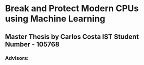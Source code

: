 # Break and Protect Modern CPUs using Machine Learning
## Master Thesis by Carlos Costa IST Student Number - 105768
### Advisors:
